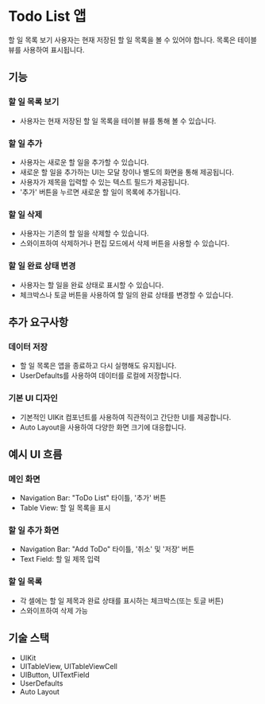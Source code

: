# Todo List 앱

할 일 목록 보기
사용자는 현재 저장된 할 일 목록을 볼 수 있어야 합니다.
목록은 테이블 뷰를 사용하여 표시됩니다.

## 기능

### 할 일 목록 보기

- 사용자는 현재 저장된 할 일 목록을 테이블 뷰를 통해 볼 수 있습니다.
  
### 할 일 추가

- 사용자는 새로운 할 일을 추가할 수 있습니다.
- 새로운 할 일을 추가하는 UI는 모달 창이나 별도의 화면을 통해 제공됩니다.
- 사용자가 제목을 입력할 수 있는 텍스트 필드가 제공됩니다.
- '추가' 버튼을 누르면 새로운 할 일이 목록에 추가됩니다.

### 할 일 삭제

- 사용자는 기존의 할 일을 삭제할 수 있습니다.
- 스와이프하여 삭제하거나 편집 모드에서 삭제 버튼을 사용할 수 있습니다.

### 할 일 완료 상태 변경

- 사용자는 할 일을 완료 상태로 표시할 수 있습니다.
- 체크박스나 토글 버튼을 사용하여 할 일의 완료 상태를 변경할 수 있습니다.

## 추가 요구사항

### 데이터 저장

- 할 일 목록은 앱을 종료하고 다시 실행해도 유지됩니다.
- UserDefaults를 사용하여 데이터를 로컬에 저장합니다.

### 기본 UI 디자인

- 기본적인 UIKit 컴포넌트를 사용하여 직관적이고 간단한 UI를 제공합니다.
- Auto Layout을 사용하여 다양한 화면 크기에 대응합니다.

## 예시 UI 흐름

### 메인 화면

- Navigation Bar: "ToDo List" 타이틀, '추가' 버튼
- Table View: 할 일 목록을 표시

### 할 일 추가 화면

- Navigation Bar: "Add ToDo" 타이틀, '취소' 및 '저장' 버튼
- Text Field: 할 일 제목 입력

### 할 일 목록

- 각 셀에는 할 일 제목과 완료 상태를 표시하는 체크박스(또는 토글 버튼)
- 스와이프하여 삭제 가능

## 기술 스택

- UIKit
- UITableView, UITableViewCell
- UIButton, UITextField
- UserDefaults
- Auto Layout